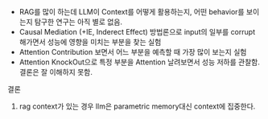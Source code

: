 - RAG를 많이 하는데 LLM이 Context를 어떻게 활용하는지, 어떤 behavior를 보이는지 탐구한 연구는 아직 별로 없음.
- Causal Mediation (+IE, Inderect Effect) 방법론으로 input의 일부를 corrupt 해가면서 성능에 영향을 미치는 부분을 찾는 실험
- Attention Contribution 보면서 어느 부분을 예측할 때 가장 많이 보는지 실험
- Attention KnockOut으로 특정 부분을 Attention 날려보면서 성능 저하를 관찰함. 결론은 잘 이해하지 못함.

결론
1. rag context가 있는 경우 llm은 parametric memory대신 context에 집중한다.

